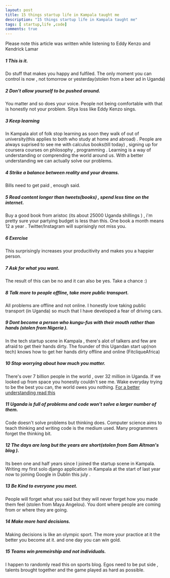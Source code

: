 ```yaml
---
layout: post
title: 15 things startup life in Kampala taught me
description: "15 things startup life in Kampala taught me"
tags: [ startup,life ,code]
comments: true
---
```

Please note this article was written while listening to Eddy Kenzo and Kendrick Lamar

##### 1 This is it. 

Do stuff that makes you happy and fulfiled. The only moment you can control is now , not tomorrow or yesterday(stolen from a beer ad in Uganda)

##### 2 Don't allow yourself to be pushed around.

You matter and so does your voice. People not being comfortable with that is honestly not your problem. Sitya loss like Eddy Kenzo sings.

##### 3 Keep learning

In Kampala alot of folk stop learning as soon they walk of out of university(this applies to both who study at home and abroad) . People are always suprised to see me with calculus books(till today) , signing up for coursera courses on  philosophy , programming . Learning is a way of understanding or comprending the world around us. With a better understanding we can actually solve our problems.

##### 4 Strike a balance between reality and your dreams. 

Bills need to get paid , enough said.

##### 5 Read content longer than tweets(books) , spend less time on the internet.

Buy a good book from aristoc (its about 25000 Uganda shillings ) , i'm pretty sure your partying budget is less than this. One book a month means 12 a year . Twitter/Instagram will suprisingly not miss you.

##### 6 Exercise

This surprisingly increases your producitivity and makes you a happier person.  

##### 7 Ask for what you want.

The result of this can be no and it can also be yes. Take a chance :)

##### 8 Talk more to people offline, take more public transport. 

All problems are offline and not online. I honestly love taking public transport (in Uganda) so much that I have developed a fear of driving cars.

##### 9 Dont become a person who kungu-fus with their mouth rather than hands (stolen from Nigeria ). 

In the tech startup scene in Kampala , there's alot of talkers and few are afraid to get their hands dirty. The founder of this Ugandan start up(non tech) knows how to get her hands dirty offline and online (FitcliqueAfrica)

##### 10 Stop worrying about how much you matter. 

There's over 7 billion people in the world , over 32 million in Uganda. If we looked up from space you honestly couldn't see me. Wake everyday trying to be the best you can, the world owes you nothing. [For a better understanding read this](https://medium.com/matter/everything-is-yours-everything-is-not-yours-d6f66bd9c6f9)

##### 11 Uganda is full of problems and code won't solve a larger number of them. 

Code doesn't solve problems but thinking does. Computer science aims to teach thinking and writing code is the medium used. Many programmers forget the thinking bit.

##### 12 The days are long but the years are short(stolen from Sam Altman's blog ). 

Its been one and half years since I joined the startup scene in Kampala. Writing my first solo django application in Kampala at the start of last year  now to joining Google in Dublin this july .

##### 13 Be Kind to everyone you meet.

People will forget what you said but they will never forget how you made them feel (stolen from Maya Angelou). You dont where people are coming from or where they are going.


##### 14 Make more hard decisions.

Making decisions is like an olympic sport. The more your practice at it the better you become at it. and one day you can win gold.

##### 15 Teams win premeirship and not individuals.

I happen to randomly read this on sports blog. Egos need to be put side , talents brought together and the game played as hard as possible.


